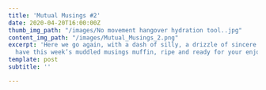 ```yaml
---
title: 'Mutual Musings #2'
date: 2020-04-20T16:00:00Z
thumb_img_path: "/images/No movement hangover hydration tool..jpg"
content_img_path: "/images/Mutual_Musings_2.png"
excerpt: 'Here we go again, with a dash of silly, a drizzle of sincere and BAM. You
  have this week’s muddled musings muffin, ripe and ready for your enjoyment. '
template: post
subtitle: ''

---
```


